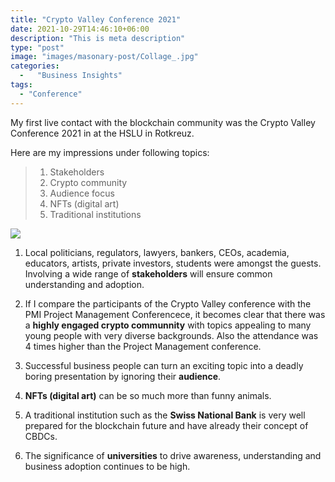 ```yaml
---
title: "Crypto Valley Conference 2021"
date: 2021-10-29T14:46:10+06:00
description: "This is meta description"
type: "post"
image: "images/masonary-post/Collage_.jpg"
categories: 
  -   "Business Insights"
tags:
  - "Conference"
---
```


My first live contact with the blockchain community was the Crypto Valley Conference 2021 in at the HSLU in Rotkreuz. 








Here are my impressions under following topics:


> 1. Stakeholders
> 2. Crypto community
> 3. Audience focus 
> 4. NFTs (digital art) 
> 5. Traditional institutions 


![](../images/post-img.jpg)

1. Local politicians, regulators, lawyers, bankers, CEOs, academia, educators, artists, private investors, students were amongst the guests. Involving a wide range of **stakeholders** will ensure common understanding and adoption.   

2. If I compare the participants of the Crypto Valley conference with the PMI Project Management Conferencece, it becomes clear that there was a **highly engaged crypto communnity** with topics appealing to many young people with very diverse backgrounds. Also the attendance was 4 times higher than the Project Management conference. 

3. Successful business people can turn an exciting topic into a deadly boring presentation by ignoring their **audience**.  

4. **NFTs (digital art)** can be so much more than funny animals.

5. A traditional institution such as the **Swiss National Bank** is very well prepared for the blockchain future and have already their concept of CBDCs. 

6. The significance of **universities** to drive awareness, understanding and business adoption continues to be high. 


